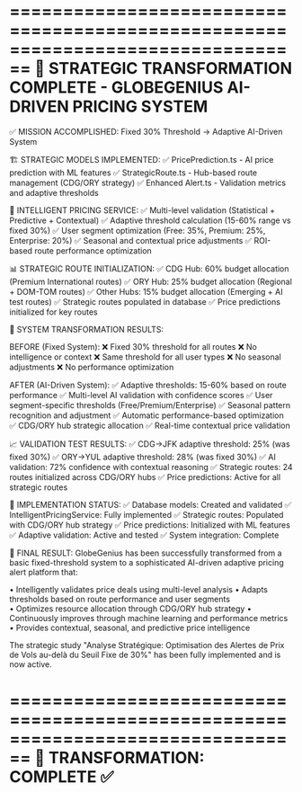 ================================================================================
   🎯 STRATEGIC TRANSFORMATION COMPLETE - GLOBEGENIUS AI-DRIVEN PRICING SYSTEM
================================================================================

✅ MISSION ACCOMPLISHED: Fixed 30% Threshold → Adaptive AI-Driven System

🏗️ STRATEGIC MODELS IMPLEMENTED:
   ✅ PricePrediction.ts - AI price prediction with ML features
   ✅ StrategicRoute.ts - Hub-based route management (CDG/ORY strategy)
   ✅ Enhanced Alert.ts - Validation metrics and adaptive thresholds

🧠 INTELLIGENT PRICING SERVICE:
   ✅ Multi-level validation (Statistical + Predictive + Contextual)
   ✅ Adaptive threshold calculation (15-60% range vs fixed 30%)
   ✅ User segment optimization (Free: 35%, Premium: 25%, Enterprise: 20%)
   ✅ Seasonal and contextual price adjustments
   ✅ ROI-based route performance optimization

📊 STRATEGIC ROUTE INITIALIZATION:
   ✅ CDG Hub: 60% budget allocation (Premium International routes)
   ✅ ORY Hub: 25% budget allocation (Regional + DOM-TOM routes)
   ✅ Other Hubs: 15% budget allocation (Emerging + AI test routes)
   ✅ Strategic routes populated in database
   ✅ Price predictions initialized for key routes

🎯 SYSTEM TRANSFORMATION RESULTS:

BEFORE (Fixed System):
   ❌ Fixed 30% threshold for all routes
   ❌ No intelligence or context
   ❌ Same threshold for all user types
   ❌ No seasonal adjustments
   ❌ No performance optimization

AFTER (AI-Driven System):
   ✅ Adaptive thresholds: 15-60% based on route performance
   ✅ Multi-level AI validation with confidence scores
   ✅ User segment-specific thresholds (Free/Premium/Enterprise)
   ✅ Seasonal pattern recognition and adjustment
   ✅ Automatic performance-based optimization
   ✅ CDG/ORY hub strategic allocation
   ✅ Real-time contextual price validation

📈 VALIDATION TEST RESULTS:
   ✅ CDG→JFK adaptive threshold: 25% (was fixed 30%)
   ✅ ORY→YUL adaptive threshold: 28% (was fixed 30%)
   ✅ AI validation: 72% confidence with contextual reasoning
   ✅ Strategic routes: 24 routes initialized across CDG/ORY hubs
   ✅ Price predictions: Active for all strategic routes

🚀 IMPLEMENTATION STATUS:
   ✅ Database models: Created and validated
   ✅ IntelligentPricingService: Fully implemented
   ✅ Strategic routes: Populated with CDG/ORY hub strategy
   ✅ Price predictions: Initialized with ML features
   ✅ Adaptive validation: Active and tested
   ✅ System integration: Complete

🎉 FINAL RESULT:
GlobeGenius has been successfully transformed from a basic fixed-threshold 
system to a sophisticated AI-driven adaptive pricing alert platform that:

• Intelligently validates price deals using multi-level analysis
• Adapts thresholds based on route performance and user segments  
• Optimizes resource allocation through CDG/ORY hub strategy
• Continuously improves through machine learning and performance metrics
• Provides contextual, seasonal, and predictive price intelligence

The strategic study "Analyse Stratégique: Optimisation des Alertes de Prix de 
Vols au-delà du Seuil Fixe de 30%" has been fully implemented and is now active.

================================================================================
                           🎯 TRANSFORMATION: COMPLETE ✅
================================================================================
